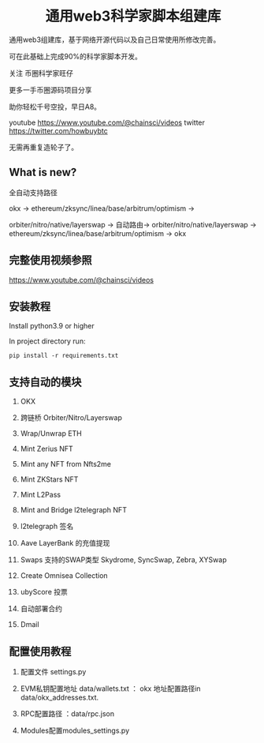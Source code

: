<h1 align="center">通用web3科学家脚本组建库</h1>
通用web3组建库，基于网络开源代码以及自己日常使用所修改完善。

可在此基础上完成90%的科学家脚本开发。

关注 币圈科学家旺仔 

更多一手币圈源码项目分享

助你轻松千号空投，早日A8。

youtube https://www.youtube.com/@chainsci/videos
twitter  https://twitter.com/howbuybtc

无需再重复造轮子了。

## What is new?

全自动支持路径

okx -> ethereum/zksync/linea/base/arbitrum/optimism ->

orbiter/nitro/native/layerswap -> 自动路由-> orbiter/nitro/native/layerswap -> ethereum/zksync/linea/base/arbitrum/optimism -> okx

## 完整使用视频参照
https://www.youtube.com/@chainsci/videos

## 安装教程

Install python3.9 or higher

In project directory run:
```
pip install -r requirements.txt
```

## 支持自动的模块

1. OKX

2. 跨链桥 Orbiter/Nitro/Layerswap 

3. Wrap/Unwrap ETH

4. Mint Zerius NFT

5. Mint any NFT from Nfts2me

6. Mint ZKStars NFT

7. Mint L2Pass

8. Mint and Bridge l2telegraph NFT

9. l2telegraph 签名

10.   Aave   LayerBank 的充值提现 

11. Swaps 支持的SWAP类型 Skydrome, SyncSwap, Zebra, XYSwap

12. Create Omnisea Collection

13. ubyScore 投票

14. 自动部署合约

15. Dmail

 


## 配置使用教程

1. 配置文件 settings.py

2. EVM私钥配置地址 data/wallets.txt  ： okx 地址配置路径in data/okx_addresses.txt. 

3.  RPC配置路径 ：data/rpc.json 

4. Modules配置modules_settings.py
